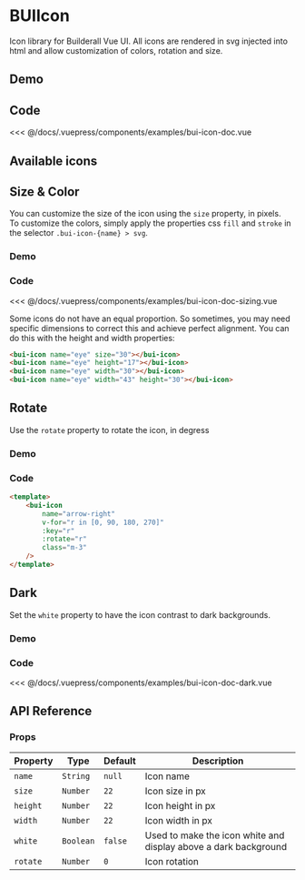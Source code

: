 # BUIIcon
Icon library for Builderall Vue UI. All icons are rendered in svg injected into html and allow customization of colors, rotation and size.

## Demo
<Demo componentName="examples-bui-icon-doc" />

## Code
<SourceCode>
<<< @/docs/.vuepress/components/examples/bui-icon-doc.vue
</SourceCode>

## Available icons
<Demo componentName="examples-bui-icon-doc-list" />

## Size & Color

You can customize the size of the icon using the `size` property, in pixels.
<br>
To customize the colors, simply apply the properties css `fill` and `stroke` in the selector `.bui-icon-{name} > svg`.

### Demo
<Demo componentName="examples-bui-icon-doc-sizing" />

### Code
<SourceCode>
<<< @/docs/.vuepress/components/examples/bui-icon-doc-sizing.vue
</SourceCode>

Some icons do not have an equal proportion. So sometimes, you may need specific dimensions to correct this and achieve perfect alignment. You can do this with the height and width properties:

<template>
<div class="icons-demo-size">
  <bui-icon name="eye" size="30"></bui-icon>
  <bui-icon name="eye" height="17"></bui-icon>
  <bui-icon name="eye" width="30"></bui-icon>
  <bui-icon name="eye" width="43" height="30"></bui-icon>
</div>
</template>

```html
<bui-icon name="eye" size="30"></bui-icon>
<bui-icon name="eye" height="17"></bui-icon>
<bui-icon name="eye" width="30"></bui-icon>
<bui-icon name="eye" width="43" height="30"></bui-icon>
```

## Rotate

Use the `rotate` property to rotate the icon, in degress

### Demo
<template>
	<bui-icon
		name="arrow-right"
		v-for="r in [0, 90, 180, 270]"
		:key="r"
		:rotate="r"
		class="m-3"
	/>
</template>

### Code
```html
<template>
	<bui-icon
		name="arrow-right"
		v-for="r in [0, 90, 180, 270]"
		:key="r"
		:rotate="r"
		class="m-3"
	/>
</template>
```

## Dark

Set the `white` property to have the icon contrast to dark backgrounds.

### Demo
<Demo componentName="examples-bui-icon-doc-dark" />

### Code
<SourceCode>
<<< @/docs/.vuepress/components/examples/bui-icon-doc-dark.vue
</SourceCode>

## API Reference

### Props

| Property | Type | Default | Description |
| -------- | ---- | ------- | ----------- |
| `name` | `String` | `null` | Icon name  |
| `size` | `Number` | `22` | Icon size in px |
| `height` | `Number` | `22` | Icon height in px |
| `width` | `Number` | `22` | Icon width in px |
| `white` | `Boolean` | `false` | Used to make the icon white and display above a dark background |
| `rotate` | `Number` | `0` | Icon rotation